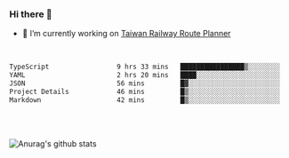 ### Hi there 👋

- 🔭 I’m currently working on [Taiwan Railway Route Planner](https://github.com/Taiwan-Railway-Route-Planner)

<br/>

<!--START_SECTION:waka-->

```txt
TypeScript                 9 hrs 33 mins   ████████████████▒░░░░░░░░   65.21 %
YAML                       2 hrs 20 mins   ████░░░░░░░░░░░░░░░░░░░░░   15.94 %
JSON                       56 mins         █▓░░░░░░░░░░░░░░░░░░░░░░░   06.37 %
Project Details            46 mins         █▒░░░░░░░░░░░░░░░░░░░░░░░   05.27 %
Markdown                   42 mins         █▒░░░░░░░░░░░░░░░░░░░░░░░   04.79 %
```

<!--END_SECTION:waka-->

<br/>
<br/>

![Anurag's github stats](https://github-readme-stats.vercel.app/api?username=DepickereSven&show_icons=true&theme=tokyonight)



<!--
**DepickereSven/DepickereSven** is a ✨ _special_ ✨ repository because its `README.md` (this file) appears on your GitHub profile.

Here are some ideas to get you started:

- 🔭 I’m currently working on ...
- 🌱 I’m currently learning ...
- 👯 I’m looking to collaborate on ...
- 🤔 I’m looking for help with ...
- 💬 Ask me about ...
- 📫 How to reach me: ...
- 😄 Pronouns: ...
- ⚡ Fun fact: ...
-->
